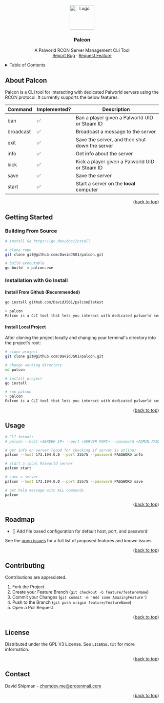 <a name="readme-top"></a>

<!-- PROJECT LOGO -->
<br />
<div align="center">
  <a href="https://github.com/othneildrew/Best-README-Template">
    <img src="https://cdn2.steamgriddb.com/icon/9ce60c64ac4510df68537de96631261f.ico" alt="Logo" width="80" height="80">
  </a>

  <h3 align="center">Palcon</h3>

  <p align="center">
    A Palworld RCON Server Management CLI Tool
    <br />
    <a href="https://github.com/DavidJS01/Palworld/issues">Report Bug</a>
    ·
    <a href="https://github.com/DavidJS01/Palworld/issues">Request Feature</a>
  </p>
</div>



<!-- TABLE OF CONTENTS -->
<details>
  <summary>Table of Contents</summary>
  <ol>
    <li>
      <a href="#about-palcon">About Palcon</a>
    </li>
    <li>
      <a href="#getting-started">Getting Started</a>
      <ul>
        <li><a href="#prerequisites">Prerequisites</a></li>
        <li><a href="#installation">Installation</a></li>
      </ul>
    </li>
    <li><a href="#usage">Usage</a></li>
    <li><a href="#roadmap">Roadmap</a></li>
    <li><a href="#contributing">Contributing</a></li>
    <li><a href="#license">License</a></li>
    <li><a href="#contact">Contact</a></li>
    <li><a href="#acknowledgments">Acknowledgments</a></li>
  </ol>
</details>



<!-- ABOUT THE PROJECT -->
## About Palcon
Palcon is a CLI tool for interacting with dedicated Palworld servers using the RCON protocol. It currently supports the below features:

| Command   | Implemented? | Description                                    |
|-----------|--------------|------------------------------------------------|
| ban       |       ✅      | Ban a player given a Palworld UID or Steam ID  |
| broadcast |       ✅      | Broadcast a message to the server              |
| exit      |       ✅      | Save the server, and then shut down the server |
| info      |       ✅      | Get info about the server                      |
| kick      |       ✅      | Kick a player given a Palworld UID or Steam ID |
| save      |       ✅      | Save the server                                |
| start     |       ✅      | Start a server on the **local** computer         |


<p align="right">(<a href="#readme-top">back to top</a>)</p>


<!-- GETTING STARTED -->
## Getting Started

### Building From Source
```sh
# install Go https://go.dev/doc/install

# clone repo
git clone git@github.com:DavidJS01/palcon.git

# build executable
go build -o palcon.exe
```


### Installation with Go Install

#### Install From Github (Recommended)
```sh
go install github.com/DavidJS01/palcon@latest

> palcon
Palcon is a CLI tool that lets you interact with dedicated palworld servers.
```

#### Install Local Project
After cloning the project locally and changing your terminal's directory into the project's root:
```sh
# clone project
git clone git@github.com:DavidJS01/palcon.git

# change working directory
cd palcon

# install project
go install

# run palcon
> palcon
Palcon is a CLI tool that lets you interact with dedicated palworld servers.
```

<p align="right">(<a href="#readme-top">back to top</a>)</p>



<!-- USAGE EXAMPLES -->
## Usage
```sh
# CLI format:
# palcon --host <SERVER IP> --port <SERVER PORT> --password <ADMIN PASSWORD> COMMAND

# get info on server (good for checking if server is online)
palcon --host 173.194.0.0 --port 25575 --password PASSWORD info

# start a local Palworld server
palcon start

# save a server
palcon --host 173.194.0.0 --port 25575 --password PASSWORD save

# get help message with ALL commands
palcon
```

<p align="right">(<a href="#readme-top">back to top</a>)</p>



<!-- ROADMAP -->
## Roadmap

- [] Add file based configuration for default host, port, and password

See the [open issues](https://github.com/DavidJS01/palcon/issues) for a full list of proposed features and known issues.

<p align="right">(<a href="#readme-top">back to top</a>)</p>

<!-- CONTRIBUTING -->
## Contributing
Contributions are appreciated.

1. Fork the Project
2. Create your Feature Branch (`git checkout -b feature/featureName`)
3. Commit your Changes (`git commit -m 'Add some AmazingFeature'`)
4. Push to the Branch (`git push origin feature/featureName`)
5. Open a Pull Request

<p align="right">(<a href="#readme-top">back to top</a>)</p>

<!-- LICENSE -->
## License

Distributed under the GPL V3 License. See `LICENSE.txt` for more information.

<p align="right">(<a href="#readme-top">back to top</a>)</p>

<!-- CONTACT -->
## Contact

David Shipman - chemdev.me@protonmail.com

<p align="right">(<a href="#readme-top">back to top</a>)</p>